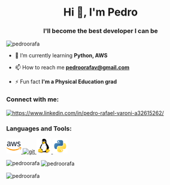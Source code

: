 <h1 align="center">Hi 👋, I'm Pedro</h1>
<h3 align="center">I'll become the best developer I can be</h3>

<p align="left"> <img src="https://komarev.com/ghpvc/?username=pedroorafa&label=Profile%20views&color=0e75b6&style=flat" alt="pedroorafa" /> </p>

- 🌱 I’m currently learning **Python, AWS**

- 📫 How to reach me **pedroorafav@gmail.com**

- ⚡ Fun fact **I'm a Physical Education grad**

<h3 align="left">Connect with me:</h3>
<p align="left">
<a href="https://www.linkedin.com/in/pedro-rafael-varoni-a32615262/" target="blank"><img align="center" src="https://raw.githubusercontent.com/rahuldkjain/github-profile-readme-generator/master/src/images/icons/Social/linked-in-alt.svg" alt="https://www.linkedin.com/in/pedro-rafael-varoni-a32615262/" height="30" width="40" /></a>
</p>

<h3 align="left">Languages and Tools:</h3>
<p align="left"> <a href="https://aws.amazon.com" target="_blank" rel="noreferrer"> <img src="https://raw.githubusercontent.com/devicons/devicon/master/icons/amazonwebservices/amazonwebservices-original-wordmark.svg" alt="aws" width="40" height="40"/> </a> <a href="https://git-scm.com/" target="_blank" rel="noreferrer"> <img src="https://www.vectorlogo.zone/logos/git-scm/git-scm-icon.svg" alt="git" width="40" height="40"/> </a> <a href="https://www.linux.org/" target="_blank" rel="noreferrer"> <img src="https://raw.githubusercontent.com/devicons/devicon/master/icons/linux/linux-original.svg" alt="linux" width="40" height="40"/> </a> <a href="https://www.python.org" target="_blank" rel="noreferrer"> <img src="https://raw.githubusercontent.com/devicons/devicon/master/icons/python/python-original.svg" alt="python" width="40" height="40"/> </a> </p>

<p><img align="left" src="https://github-readme-stats.vercel.app/api/top-langs?username=pedroorafa&show_icons=true&locale=en&layout=compact" alt="pedroorafa" /></p>

<p>&nbsp;<img align="center" src="https://github-readme-stats.vercel.app/api?username=pedroorafa&show_icons=true&locale=en" alt="pedroorafa" /></p>

<p><img align="center" src="https://github-readme-streak-stats.herokuapp.com/?user=pedroorafa&" alt="pedroorafa" /></p>

